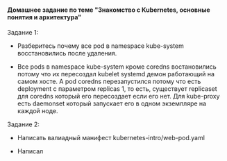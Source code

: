 <h4> Домашнее задание по теме "Знакомство с Kubernetes, основные понятия и архитектура" </h4>

Задание 1:

- Разберитесь почему все pod в namespace kube-system восстановились после удаления.

- Все pods в namespace kube-system кроме сoredns востановились потому что их пересоздал kubelet systemd демон работающий на самом хосте. А pod coredns перезапустился потому что есть deployment  с параметром replicas 1, то есть, существует replicaset для coredns который его пересоздает если его нет. Для kube-proxy есть daemonset который запускает его в одном экземпляре на каждой ноде.

Задание 2:

- Написать валиадный манифест kubernetes-intro/web-pod.yaml

- Написал
